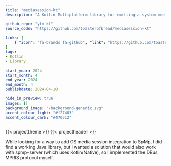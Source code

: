 ```yaml
---
title: "mediasession-kt"
description: "A Kotlin Multiplatform library for emitting a system media session"

github_repo: "ytm-kt"
source_code: "https://github.com/toasterofbread/mediasession-kt"

links: [
    { "icon": "fa-brands fa-github", "link": "https://github.com/toasterofbread/mediasession-kt", "label": "Repository" }
]
tags:
- Kotlin
- Library

start_year: 2024
start_month: 4
end_year: 2024
end_month: 4
publishdate: 2024-04-10

hide_in_preview: true
images: []
background_image: "/background-generic.svg"
accent_colour_light: "#f27483"
accent_colour_dark: "#470512"
---
```


{{< projecttheme >}}
{{< projectheader >}}

While looking for a way to add OS media session integration to SpMp, I did find a working Java library, but I wanted a solution that would also work with spmp-server (which uses Kotlin/Native), so I implemented the DBus MPRIS protocol myself.
